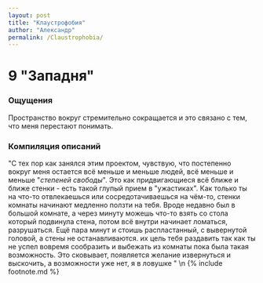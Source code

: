 ```yaml
---
layout: post
title: "Клаустрофобия"
author: "Александр"
permalink: /Claustrophobia/
---
```


# 9 "Западня"

### Ощущения
Пространство вокруг стремительно сокращается и это связано с тем, что меня перестают понимать. 

### Компиляция описаний
"С тех пор как занялся этим проектом, чувствую, что постепенно вокруг меня остается всё меньше и меньше людей, всё меньше и меньше "_степеней свободы_". Это как придвигающиеся всё ближе и ближе стенки - есть такой глупый прием в "ужастиках". Как только ты на что-то отвлекаешься или сосредотачиваешься на чём-то, стенки комнаты начинают медленно ползти на тебя. Вроде недавно был в большой комнате, а через минуту можешь что-то взять со стола который подвинула стена, потом всё внутри начинает ломаться, разрушаться. Ещё пара минут и стоишь распластанный, с вывернутой головой, а стены не останавливаются. их цель тебя раздавить так как ты не успел вовремя сообразить и выбежать из комнаты пока была такая возможность. Это сковывает, появляется желание извернуться и выскочить, а возможности уже нет, я в ловушке "
\n {% include footnote.md %}
